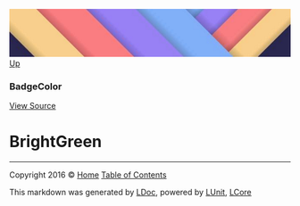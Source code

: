 ![](../Content/LDoc-banner-small.png "")
[Up](BadgeColor.md)

### BadgeColor
[View Source](../Markdown/BadgeColor.cs)

# BrightGreen



---

Copyright 2016 &copy; [Home](../../README.md) [Table of Contents](../../TableOfContents.md)

This markdown was generated by [LDoc](https://github.com/CodeSingularity/LDoc), powered by [LUnit](https://github.com/CodeSingularity/LUnit), [LCore](https://github.com/CodeSingularity/LCore)

